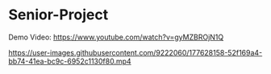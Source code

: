 # Senior-Project
Demo Video:
https://www.youtube.com/watch?v=gyMZBROjN1Q






https://user-images.githubusercontent.com/9222060/177628158-52f169a4-bb74-41ea-bc9c-6952c1130f80.mp4




